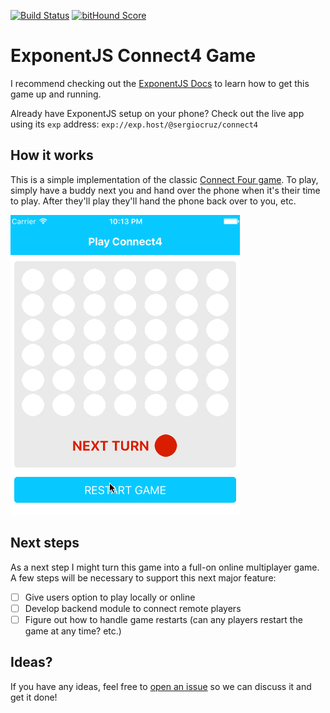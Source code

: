 [![Build Status](https://travis-ci.org/sergiocruz/react-native-connect4.svg?branch=master)](https://travis-ci.org/sergiocruz/react-native-connect4)
[![bitHound Score](https://www.bithound.io/github/sergiocruz/react-native-connect4/badges/score.svg)](https://www.bithound.io/github/sergiocruz/react-native-connect4/master)

# ExponentJS Connect4 Game

I recommend checking out the [ExponentJS Docs](https://exponentjs.com/docs) to learn how to get this game up and running.

Already have ExponentJS setup on your phone? Check out the live app using its `exp` address: `exp://exp.host/@sergiocruz/connect4`

## How it works

This is a simple implementation of the classic [Connect Four game](https://en.wikipedia.org/wiki/Connect_Four). To play, simply have a buddy next you and hand over the phone when it's their time to play. After they'll play they'll hand the phone back over to you, etc.

![](./screenshot.gif)

## Next steps

As a next step I might turn this game into a full-on online multiplayer game. A few steps will be necessary to support this next major feature:

- [ ] Give users option to play locally or online
- [ ] Develop backend module to connect remote players
- [ ] Figure out how to handle game restarts (can any players restart the game at any time? etc.)

## Ideas?

If you have any ideas, feel free to [open an issue](https://github.com/sergiocruz/react-native-connect4/issues/new) so we can discuss it and get it done!
